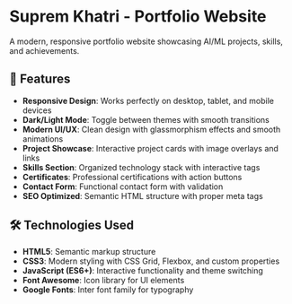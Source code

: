 # Suprem Khatri - Portfolio Website

A modern, responsive portfolio website showcasing AI/ML projects, skills, and achievements.

## 🚀 Features

- **Responsive Design**: Works perfectly on desktop, tablet, and mobile devices
- **Dark/Light Mode**: Toggle between themes with smooth transitions
- **Modern UI/UX**: Clean design with glassmorphism effects and smooth animations
- **Project Showcase**: Interactive project cards with image overlays and links
- **Skills Section**: Organized technology stack with interactive tags
- **Certificates**: Professional certifications with action buttons
- **Contact Form**: Functional contact form with validation
- **SEO Optimized**: Semantic HTML structure with proper meta tags


## 🛠️ Technologies Used

- **HTML5**: Semantic markup structure
- **CSS3**: Modern styling with CSS Grid, Flexbox, and custom properties
- **JavaScript (ES6+)**: Interactive functionality and theme switching
- **Font Awesome**: Icon library for UI elements
- **Google Fonts**: Inter font family for typography

